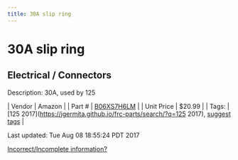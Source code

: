 ```yaml
---
title: 30A slip ring
---
```


# 30A slip ring
## Electrical / Connectors
Description: 	30A, used by 125 

| Vendor | Amazon | 
| Part # | [B06XS7H6LM](https://www.amazon.com/Logisaf-Wires-600VDC-Generator-Turbine/dp/B06XS7H6LM/ref=sr_1_1?ie=UTF8&qid=1494009561&sr=8-1&keywords=30A+slip+ring) | 
| Unit Price | $20.99 | 
| Tags: | [125 2017](https://jgermita.github.io/frc-parts/search/?q=125 2017), [suggest tags](https://docs.google.com/forms/d/e/1FAIpQLSeWyY8v3RgOty-MyWmh9U0iivNYN_molChYyS-0U-o-kOAv_g/viewform) | 

Last updated: Tue Aug 08 18:55:24 PDT 2017

 [Incorrect/Incomplete information?](https://docs.google.com/forms/d/e/1FAIpQLSeWyY8v3RgOty-MyWmh9U0iivNYN_molChYyS-0U-o-kOAv_g/viewform)